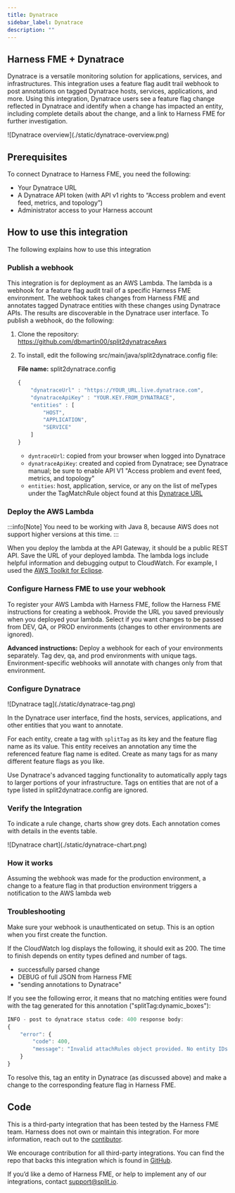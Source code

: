 ```yaml
---
title: Dynatrace
sidebar_label: Dynatrace
description: ""
---
```


## Harness FME + Dynatrace

Dynatrace is a versatile monitoring solution for applications, services, and infrastructures. This integration uses a feature flag audit trail webhook to post annotations on tagged Dynatrace hosts, services, applications, and more. Using this integration, Dynatrace users see a feature flag change reflected in Dynatrace and identify when a change has impacted an entity, including complete details about the change, and a link to Harness FME for further investigation.

<div style={{maxWidth:800}}> ![Dynatrace overview](./static/dynatrace-overview.png) </div>

## Prerequisites

To connect Dynatrace to Harness FME, you need the following:
* Your Dynatrace URL
* A Dynatrace API token (with API v1 rights to “Access problem and event feed, metrics, and topology”)
* Administrator access to your Harness account

## How to use this integration

The following explains how to use this integration

### Publish a webhook

This integration is for deployment as an AWS Lambda. The lambda is a webhook for a feature flag audit trail of a specific Harness FME environment. The webhook takes changes from Harness FME and annotates tagged Dynatrace entities with these changes using Dynatrace APIs. The results are discoverable in the Dynatrace user interface. To publish a webhook, do the following:

1. Clone the repository: https://github.com/dbmartin00/split2dynatraceAws

2. To install, edit the following src/main/java/split2dynatrace.config file:

   **File name:** split2dynatrace.config

<ul>

```javascript
{
    "dynatraceUrl" : "https://YOUR_URL.live.dynatrace.com",
    "dynatraceApiKey" : "YOUR.KEY.FROM_DYNATRACE",
    "entities" : [
        "HOST",
        "APPLICATION",
        "SERVICE"
    ]
}
```

* `dyntraceUrl`: copied from your browser when logged into Dynatrace
* `dynatraceApiKey`: created and copied from Dynatrace; see Dynatrace manual; be sure to enable API V1 "Access problem and event feed, metrics, and topology"
* `entities`: host, application, service, or any on the list of meTypes under the TagMatchRule object found at this [Dynatrace URL](https://www.dynatrace.com/support/help/dynatrace-api/environment-api/events/post-event/#expand-the-element-can-hold-these-values-382)

</ul>

### Deploy the AWS Lambda 

:::info[Note]
You need to be working with Java 8, because AWS does not support higher versions at this time.
:::

When you deploy the lambda at the API Gateway, it should be a public REST API. Save the URL of your deployed lambda. The lambda logs include helpful information and debugging output to CloudWatch. For example, I used the [AWS Toolkit for Eclipse](https://aws.amazon.com/eclipse/). 

### Configure Harness FME to use your webhook

To register your AWS Lambda with Harness FME, follow the Harness FME instructions for creating a webhook. Provide the URL you saved previously when you deployed your lambda. Select if you want changes to be passed from DEV, QA, or PROD environments (changes to other environments are ignored).

**Advanced instructions:** Deploy a webhook for each of your environments separately. Tag dev, qa, and prod environments with unique tags. Environment-specific webhooks will annotate with changes only from that environment.

### Configure Dynatrace

<div style={{maxWidth:400}}> ![Dynatrace tag](./static/dynatrace-tag.png) </div>

In the Dynatrace user interface, find the hosts, services, applications, and other entities that you want to annotate.

For each entity, create a tag with `splitTag` as its key and the feature flag name as its value. This entity receives an annotation any time the referenced feature flag name is edited. Create as many tags for as many different feature flags as you like. 

Use Dynatrace's advanced tagging functionality to automatically apply tags to larger portions of your infrastructure. Tags on entities that are not of a type listed in split2dynatrace.config are ignored.

### Verify the Integration

To indicate a rule change, charts show grey dots. Each annotation comes with details in the events table.

<div style={{maxWidth:700}}> ![Dynatrace chart](./static/dynatrace-chart.png) </div>

### How it works

Assuming the webhook was made for the production environment, a change to a feature flag in that production environment triggers a notification to the AWS lambda web

### Troubleshooting

Make sure your webhook is unauthenticated on setup. This is an option when you first create the function.

If the CloudWatch log displays the following, it should exit as 200. The time to finish depends on entity types defined and number of tags.

* successfully parsed change
* DEBUG of full JSON from Harness FME
* "sending annotations to Dynatrace"

If you see the following error, it means that no matching entities were found with the tag generated for this annotation ("splitTag:dynamic_boxes"):

```javascript
INFO - post to dynatrace status code: 400 response body: 
{
    "error": {
        "code": 400,
        "message": "Invalid attachRules object provided. No entity IDs match: Matching rule: PushEventAttachRules{entityIds=null, tagRules=[TagMatchRule{meTypes=[HOST, APPLICATION, SERVICE], tags=[[CONTEXTLESS]splitTag:dynamic_boxes]}]}"
    }
}
```

To resolve this, tag an entity in Dynatrace (as discussed above) and make a change to the corresponding feature flag in Harness FME.

## Code

This is a third-party integration that has been tested by the Harness FME team. Harness does not own or maintain this integration. For more information, reach out to the [contibutor](mailto:david.martin@split.io).

We encourage contribution for all third-party integrations. You can find the repo that backs this integration which is found in [GitHub](https://github.com/dbmartin00/split2DynatraceAws).

If you’d like a demo of Harness FME, or help to implement any of our integrations, contact [support@split.io](mailto:support@split.io).